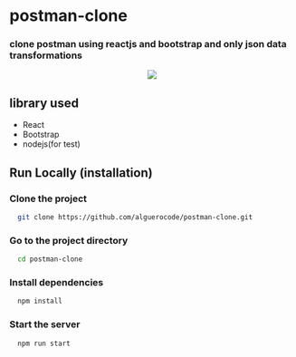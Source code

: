 # postman-clone
### clone postman using reactjs and bootstrap and only json data transformations

<p align="center">
  <img src="https://user-images.githubusercontent.com/75932477/124395936-005d4c00-dd18-11eb-9fbb-9c5458cdf22e.png">
</p>

## library used

- React
- Bootstrap
- nodejs(for test)

## Run Locally (installation)

### Clone the project

```bash
  git clone https://github.com/alguerocode/postman-clone.git
```

### Go to the project directory

```bash
  cd postman-clone
```

### Install dependencies

```bash
  npm install 
```

### Start the server

```bash
  npm run start
```
